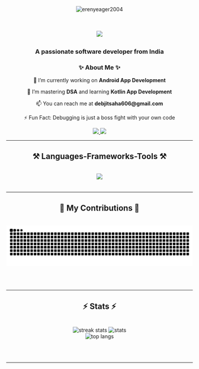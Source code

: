 <div align="center">
  <img src="https://komarev.com/ghpvc/?username=erenyeager2004&label=Profile%20Views&color=0e75b6&style=flat-square" alt="erenyeager2004" />
</div>

<h1 align="center">
    <img src="https://readme-typing-svg.herokuapp.com/?font=Righteous&size=35&center=true&vCenter=true&width=500&height=70&duration=4000&lines=Hi+There!+👋;+I'm+Debjit+Saha!;" />
</h1>

<h3 align="center">A passionate software developer from India</h3>


<div align="center">

### ✨ About Me ✨

<p>🔭 I’m currently working on <b>Android App Development</b></p>

<p>🌱 I’m mastering <b>DSA</b> and learning <b>Kotlin App Development</b></p>

<p>📫 You can reach me at <b>debjitsaha606@gmail.com</b></p>

<p>⚡ Fun Fact: Debugging is just a boss fight with your own code</p>

</div>

<div align="center"> 
  <a href="mailto:debjitsaha606@gmail.com">
    <img src="https://img.shields.io/badge/Gmail-333333?style=for-the-badge&logo=gmail&logoColor=red" />
  </a>
  <a href="https://www.linkedin.com/in/debjit-saha-4610ba254" target="_blank">
    <img src="https://img.shields.io/badge/LinkedIn-0077B5?style=for-the-badge&logo=linkedin&logoColor=white" target="_blank" />
  </a>
</div>

 <hr/>
 
<h2 align="center">⚒️ Languages-Frameworks-Tools ⚒️</h2>
<br/>
<div align="center">
    <div align="center">
    <img src="https://skillicons.dev/icons?i=java,kotlin,cpp,c,python,javascript,html,css,git,androidstudio,idea,vscode,mongodb,mysql&perline=7" />
</div>
</div>

<br/>
<hr/>

<div align="center">
  <h2>🐍 My Contributions 🐍</h2>
  <br>
  <img alt="snake eating my contributions" src="https://raw.githubusercontent.com/ErenYeager2004/ErenYeager2004/output/github-contribution-grid-snake.svg" />
  
  <br/><br/>
</div>

<hr/>

<h2 align="center">⚡ Stats ⚡</h2>
<br>
<div align=center>
  <img width="390" src="https://github-readme-streak-stats.herokuapp.com/?user=ErenYeager2004&count_private=true&theme=radical&border_radius=10" alt="streak stats"/>
  <img width="390" src="https://github-readme-stats.vercel.app/api?username=ErenYeager2004&count_private=true&show_icons=true&theme=radical&rank_icon=github&border_radius=10" alt="stats"/>
  <br/>
   <img width="325" src="https://github-readme-stats.vercel.app/api/top-langs/?username=ErenYeager2004&hide=HTML&langs_count=14&layout=compact&theme=radical&border_radius=10" alt="top langs"/>
</div>

<br/><br/>

<hr/>

<br/>

<br/>
